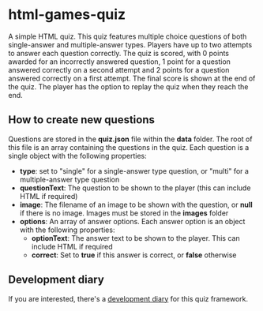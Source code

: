 # html-games-quiz
A simple HTML quiz. This quiz features multiple choice questions of both single-answer and multiple-answer types. Players have up to two attempts to answer each question correctly. The quiz is scored, with 0 points awarded for an incorrectly answered question, 1 point for a question answered correctly on a second attempt and 2 points for a question answered correctly on a first attempt. The final score is shown at the end of the quiz. The player has the option to replay the quiz when they reach the end.
## How to create new questions
Questions are stored in the **quiz.json** file within the **data** folder. The root of this file is an array containing the questions in the quiz. Each question is a single object with the following properties:
- **type**: set to "single" for a single-answer type question, or "multi" for a multiple-answer type question
- **questionText**: The question to be shown to the player (this can include HTML if required)
- **image**: The filename of an image to be shown with the question, or **null** if there is no image. Images must be stored in the **images** folder
- **options**: An array of answer options. Each answer option is an object with the following properties:
  - **optionText**: The answer text to be shown to the player. This can include HTML if required
  - **correct**: Set to **true** if this answer is correct, or **false** otherwise
## Development diary
If you are interested, there's a [development diary](https://laurencescotford.com/html-games-programming-from-the-ground-up-first-steps/) for this quiz framework.

